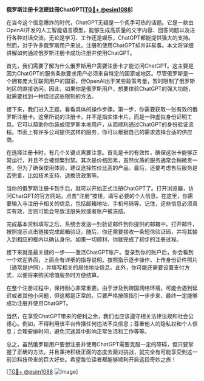 **俄罗斯注册卡怎麽註冊ChatGPT[[TG💪+ @esim1088](https://t.me/s/esim1088)]**

在当今这个信息爆炸的时代，ChatGPT无疑是一个炙手可热的话题。它是一款由OpenAI开发的人工智能语言模型，能够生成高质量的文字内容、回答问题以及进行各种对话交流。无论是学习、工作还是娱乐，ChatGPT都能提供强大的支持。然而，对于许多俄罗斯用户来说，注册和使用ChatGPT却并非易事。本文将详细讲解如何通过俄罗斯注册卡成功注册并使用ChatGPT。

首先，我们需要了解为什么俄罗斯用户需要注册卡才能访问ChatGPT。这主要是因为ChatGPT的服务条款要求用户必须来自特定的国家或地区。尽管俄罗斯是一个拥有庞大互联网用户的国家，但OpenAI出于某些政策考量，暂时限制了俄罗斯地区的直接访问。因此，如果你是俄罗斯用户，想要体验ChatGPT的强大功能，就需要找到一种绕过这些限制的方法。

接下来，我们进入正题，看看具体的操作步骤。第一步，你需要获取一张有效的俄罗斯注册卡。这里所说的注册卡，并不是指实体卡片，而是一种虚拟身份证明工具。它可以帮助你伪装成俄罗斯本地用户，从而顺利通过ChatGPT的身份验证流程。市面上有许多公司提供这样的服务，你可以根据自己的需求选择合适的供应商。

在选择注册卡时，有几个关键点需要注意。首先是卡的有效性，确保这张卡能够正常运行，并且不会被频繁封禁。其次是价格因素，虽然优质的服务通常会稍微贵一些，但为了确保使用体验，建议选择性价比高的产品。最后，还要考虑售后服务是否完善，比如技术支持、退换货政策等。

当你的俄罗斯注册卡到手后，就可以开始正式注册ChatGPT了。打开浏览器，访问ChatGPT的官方网站，点击“注册”按钮，填写必要的个人信息。在这里，你需要输入与注册卡相关的信息，包括邮箱地址、手机号码等。记住，这些信息必须真实有效，否则可能会导致注册失败或者账户被冻结。

完成基本资料填写之后，系统会发送一封验证邮件到你提供的邮箱中。打开邮件，按照提示点击链接完成邮箱验证。随后，你还需要接收一条短信验证码，并将其输入到相应的框内以确认身份。如果一切顺利，你就完成了初步的注册过程。

接下来就是最关键的一步——激活ChatGPT账户。登录到你的账户后，你会看到一个欢迎界面，上面会有详细的指导说明。按照指示逐步操作，上传身份证件照片（通常是护照），并填写相关的居住地址信息。此外，你可能还需要设置支付方式，以便将来购买增值服务时方便结算。

在整个注册过程中，保持耐心非常重要。由于涉及到跨国网络环境，可能会遇到延迟或者其他小问题，但这都是正常的。只要严格按照指引一步步来，最终一定能够成功注册并使用ChatGPT。

当然，在享受ChatGPT带来的便利之余，我们也应该遵守相关法律法规和社会公德心。例如，不得利用该平台传播任何违法不良信息；尊重他人的隐私权和个人信息；合理安排时间，避免沉迷其中影响正常生活和工作等等。

总之，虽然俄罗斯用户要想注册并使用ChatGPT需要克服一定的障碍，但只要掌握了正确的方法，并且秉持积极正面的态度去面对挑战，就完全有可能享受到这一前沿科技带来的巨大好处。希望每位读者都能够顺利开启这段奇妙之旅！

[[TG💪+ @esim1088](https://t.me/s/esim1088) ![Image](https://i.postimg.cc/4NQfJmqS/Snipaste-2025-05-13-00-14-12.png)]